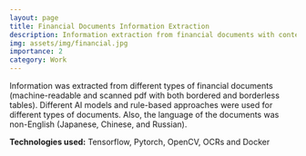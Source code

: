 ```yaml
---
layout: page
title: Financial Documents Information Extraction
description: Information extraction from financial documents with contents in tabular form
img: assets/img/financial.jpg
importance: 2
category: Work
---
```


Information was extracted from different types of financial documents (machine-readable and scanned pdf with both bordered and borderless tables). Different AI models and rule-based approaches were used for different types of documents. Also, the language of the documents was non-English (Japanese, Chinese, and Russian).

**Technologies used:** Tensorflow, Pytorch, OpenCV, OCRs and Docker